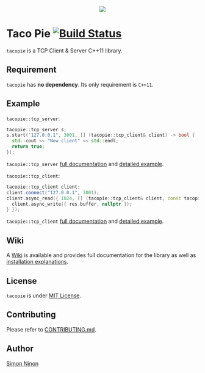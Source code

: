 <p align="center">
   <img src="https://raw.githubusercontent.com/Cylix/tacopie/master/assets/images/tacopie_logo.jpg"/>
</p>

# Taco Pie [![Build Status](https://travis-ci.org/Cylix/tacopie.svg?branch=master)](https://travis-ci.org/Cylix/tacopie)
`tacopie` is a TCP Client & Server C++11 library.

## Requirement
`tacopie` has **no dependency**. Its only requirement is `C++11`.

## Example
`tacopie::tcp_server`:
```cpp
tacopie::tcp_server s;
s.start("127.0.0.1", 3001, [] (tacopie::tcp_client& client) -> bool {
  std::cout << "New client" << std::endl;
  return true;
});
```
`tacopie::tcp_server` [full documentation](https://github.com/Cylix/tacopie/wiki/TCP-Server) and [detailed example](https://github.com/Cylix/tacopie/wiki/Examples#tcp-server).

`tacopie::tcp_client`:
```cpp
tacopie::tcp_client client;
client.connect("127.0.0.1", 3001);
client.async_read({ 1024, [] (tacopie::tcp_client& client, const tacopie::tcp_client::read_result& res) {
  client.async_write({ res.buffer, nullptr });
} });
```
`tacopie::tcp_client` [full documentation](https://github.com/Cylix/tacopie/wiki/TCP-Client) and [detailed example](https://github.com/Cylix/tacopie/wiki/Examples#tcp-client).

## Wiki
A [Wiki](https://github.com/Cylix/tacopie/wiki) is available and provides full documentation for the library as well as [installation explanations](https://github.com/Cylix/tacopie/wiki/Installation).

## License
`tacopie` is under [MIT License](LICENSE).

## Contributing
Please refer to [CONTRIBUTING.md](CONTRIBUTING.md).

## Author
[Simon Ninon](http://simon-ninon.fr)
